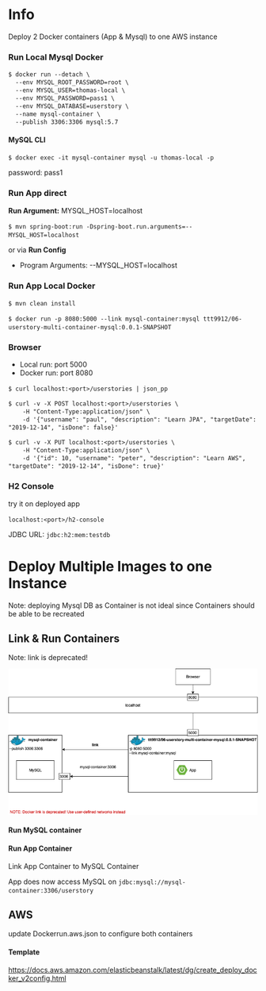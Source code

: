 # Info
Deploy 2 Docker containers (App & Mysql) to one AWS instance

### Run Local Mysql Docker
```shell script
$ docker run --detach \
  --env MYSQL_ROOT_PASSWORD=root \
  --env MYSQL_USER=thomas-local \
  --env MYSQL_PASSWORD=pass1 \
  --env MYSQL_DATABASE=userstory \
  --name mysql-container \
  --publish 3306:3306 mysql:5.7
```

#### MySQL CLI
`$ docker exec -it mysql-container mysql -u thomas-local -p`

password: pass1

### Run App direct
**Run Argument:** MYSQL_HOST=localhost

`$ mvn spring-boot:run -Dspring-boot.run.arguments=--MYSQL_HOST=localhost`

or via **Run Config**
- Program Arguments: --MYSQL_HOST=localhost

### Run App Local Docker
`$ mvn clean install`

`$ docker run -p 8080:5000 --link mysql-container:mysql ttt9912/06-userstory-multi-container-mysql:0.0.1-SNAPSHOT`

### Browser
- Local run: port 5000
- Docker run: port 8080

`$ curl localhost:<port>/userstories | json_pp`

```shell script
$ curl -v -X POST localhost:<port>/userstories \
    -H "Content-Type:application/json" \
    -d '{"username": "paul", "description": "Learn JPA", "targetDate": "2019-12-14", "isDone": false}'
```

```shell script
$ curl -v -X PUT localhost:<port>/userstories \
    -H "Content-Type:application/json" \
    -d '{"id": 10, "username": "peter", "description": "Learn AWS", "targetDate": "2019-12-14", "isDone": true}'
```

### H2 Console 
try it on deployed app

`localhost:<port>/h2-console`  

JDBC URL: `jdbc:h2:mem:testdb`


# Deploy Multiple Images to one Instance
Note: deploying Mysql DB as Container is not ideal since 
Containers should be able to be recreated

## Link & Run Containers
Note: link is deprecated!

![alt](img/docker-link-setup.png)

#### Run MySQL container

#### Run App Container
Link App Container to MySQL Container

App does now access MySQL on 
`jdbc:mysql://mysql-container:3306/userstory`

## AWS
update Dockerrun.aws.json to configure both containers

#### Template
https://docs.aws.amazon.com/elasticbeanstalk/latest/dg/create_deploy_docker_v2config.html

